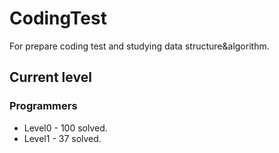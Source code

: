 # CodingTest

For prepare coding test and studying data structure&algorithm.

## Current level

### Programmers

- Level0 - 100 solved.
- Level1 - 37 solved.
